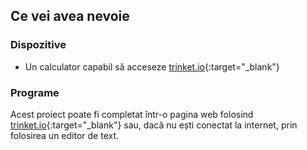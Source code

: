 ## Ce vei avea nevoie

### Dispozitive

+ Un calculator capabil să acceseze [trinket.io](https://trinket.io){:target="_blank"}

### Programe

Acest proiect poate fi completat într-o pagina web folosind [trinket.io](https://trinket.io){:target="_blank"} sau, dacă nu ești conectat la internet, prin folosirea un editor de text.